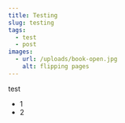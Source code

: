 ```yaml
---
title: Testing
slug: testing
tags:
  - test
  - post
images:
  - url: /uploads/book-open.jpg
    alt: flipping pages
---
```

test
- 1
- 2